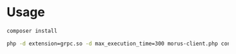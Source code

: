 # Usage

```bash
composer install

php -d extension=grpc.so -d max_execution_time=300 morus-client.php config.json
```
